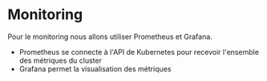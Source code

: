 # Monitoring

Pour le monitoring nous allons utiliser Prometheus et Grafana.

- Prometheus se connecte à l'API de Kubernetes pour recevoir l'ensemble des métriques du cluster
- Grafana permet la visualisation des métriques
